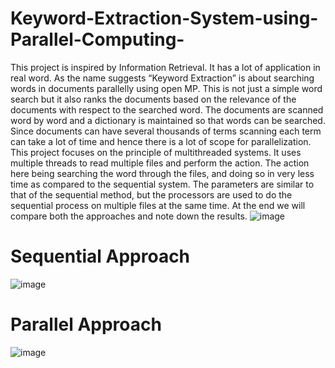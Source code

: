 # Keyword-Extraction-System-using-Parallel-Computing-
This project is inspired by Information Retrieval. It has a lot of application in real word. As the name suggests “Keyword Extraction” is about searching words in documents parallelly using open MP. This is not just a simple word search but it also ranks the documents based on the relevance of the documents with respect to the searched word. The documents are scanned word by word and a dictionary is maintained so that words can be searched. Since documents can have several thousands of terms scanning each term can take a lot of time and hence there is a lot of scope for parallelization. This project focuses on the principle of multithreaded systems. It uses multiple threads to read multiple files and perform the action. The action here being searching the word through the files, and doing so in very less time as compared to the sequential system. The parameters are similar to that of the sequential method, but the processors are used to do the sequential process on multiple files at the same time. At the end we will compare both the approaches and note down the results.
![image](https://user-images.githubusercontent.com/70505625/169840308-878dc80e-8cff-4381-b5cc-f1fa7ca12ede.png)

# Sequential Approach

![image](https://user-images.githubusercontent.com/70505625/169840555-083be3a2-12b5-45f6-bf33-cd423e849ccb.png)

# Parallel Approach 

![image](https://user-images.githubusercontent.com/70505625/169840704-b6fc6b3a-9a59-4c06-a116-4b44dc98412d.png)
